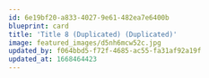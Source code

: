 ```yaml
---
id: 6e19bf20-a833-4027-9e61-482ea7e6400b
blueprint: card
title: 'Title 8 (Duplicated) (Duplicated)'
image: featured_images/d5nh6mcw52c.jpg
updated_by: f064bbd5-f72f-4685-ac55-fa31af92a19f
updated_at: 1668464423
---
```

